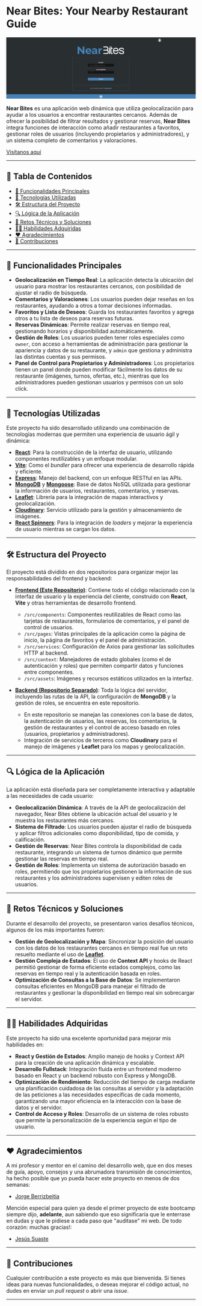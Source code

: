 <a name='inicio'></a>

# Near Bites: Your Nearby Restaurant Guide

![Near Bites Logo](./src/assets/images/cabecera-readme.png)

**Near Bites** es una aplicación web dinámica que utiliza geolocalización para ayudar a los usuarios a encontrar restaurantes cercanos. Además de ofrecer la posibilidad de filtrar resultados y gestionar reservas, **Near Bites** integra funciones de interacción como añadir restaurantes a favoritos, gestionar roles de usuarios (incluyendo propietarios y administradores), y un sistema completo de comentarios y valoraciones.

[Visítanos aquí](https://github.com/as-Solo/Near-Bites)

---

## 📝 Tabla de Contenidos

- [📍 Funcionalidades Principales](#funcionalidades-principales)
- [🚀 Tecnologías Utilizadas](#tecnologías-utilizadas)
- [🛠️ Estructura del Proyecto](#estructura-del-proyecto)
- [🔍 Lógica de la Aplicación](#lógica-de-la-aplicación)
- [🎯 Retos Técnicos y Soluciones](#retos-técnicos-y-soluciones)
- [👨‍💻 Habilidades Adquiridas](#habilidades-adquiridas)
- [❤️ Agradecimientos](#agradecimientos)
- [🤝 Contribuciones](#contribuciones)

---
<a name='funcionalidades-principales'></a>
## 📍 Funcionalidades Principales

- **Geolocalización en Tiempo Real**: La aplicación detecta la ubicación del usuario para mostrar los restaurantes cercanos, con posibilidad de ajustar el radio de búsqueda.
- **Comentarios y Valoraciones**: Los usuarios pueden dejar reseñas en los restaurantes, ayudando a otros a tomar decisiones informadas.
- **Favoritos y Lista de Deseos**: Guarda los restaurantes favoritos y agrega otros a tu lista de deseos para reservas futuras.
- **Reservas Dinámicas**: Permite realizar reservas en tiempo real, gestionando horarios y disponibilidad automáticamente.
- **Gestión de Roles**: Los usuarios pueden tener roles especiales como `owner`, con acceso a herramientas de administración para gestionar la apariencia y datos de su restaurante, y `admin` que gestiona y administra las distintas cuentas y sus permisos.
- **Panel de Control para Propietarios y Administradores**: Los propietarios tienen un panel donde pueden modificar fácilmente los datos de su restaurante (imágenes, turnos, ofertas, etc.), mientras que los administradores pueden gestionan usuarios y permisos con un solo click.

---

<a name='tecnologías-utilizadas'></a>
## 🚀 Tecnologías Utilizadas

Este proyecto ha sido desarrollado utilizando una combinación de tecnologías modernas que permiten una experiencia de usuario ágil y dinámica:

- **[React](https://reactjs.org/)**: Para la construcción de la interfaz de usuario, utilizando componentes reutilizables y un enfoque modular.
- **[Vite](https://vitejs.dev/)**: Como el *bundler* para ofrecer una experiencia de desarrollo rápida y eficiente.
- **[Express](https://expressjs.com/)**: Manejo del backend, con un enfoque RESTful en las APIs.
- **[MongoDB](https://www.mongodb.com/)** y **[Mongoose](https://mongoosejs.com/)**: Base de datos NoSQL utilizada para gestionar la información de usuarios, restaurantes, comentarios, y reservas.
- **[Leaflet](https://leafletjs.com/)**: Librería para la integración de mapas interactivos y geolocalización.
- **[Cloudinary](https://cloudinary.com/)**: Servicio utilizado para la gestión y almacenamiento de imágenes.
- **[React Spinners](https://www.davidhu.io/react-spinners/)**: Para la integración de *loaders* y mejorar la experiencia de usuario mientras se cargan los datos.

---

<a name='estructura-del-proyecto'></a>
## 🛠️ Estructura del Proyecto

El proyecto está dividido en dos repositorios para organizar mejor las responsabilidades del frontend y backend:

- **[Frontend (Este Repositorio)](https://github.com/as-Solo/Near-Bites)**: Contiene todo el código relacionado con la interfaz de usuario y la experiencia del cliente, construido con **React**, **Vite** y otras herramientas de desarrollo frontend.
    - `/src/components`: Componentes reutilizables de React como las tarjetas de restaurantes, formularios de comentarios, y el panel de control de usuarios.
    - `/src/pages`: Vistas principales de la aplicación como la página de inicio, la página de favoritos y el panel de administración.
    - `/src/services`: Configuración de Axios para gestionar las solicitudes HTTP al backend.
    - `/src/context`: Manejadores de estado globales (como el de autenticación y roles) que permiten compartir datos y funciones entre componentes.
    - `/src/assets`: Imágenes y recursos estáticos utilizados en la interfaz.
  
- **[Backend (Repositorio Separado)](https://github.com/as-Solo/Near-Bites-server)**: Toda la lógica del servidor, incluyendo las rutas de la API, la configuración de **MongoDB** y la gestión de roles, se encuentra en este repositorio.
    - En este repositorio se manejan las conexiones con la base de datos, la autenticación de usuarios, las reservas, los comentarios, la gestión de restaurantes y el control de acceso basado en roles (usuarios, propietarios y administradores).
    - Integración de servicios de terceros como **Cloudinary** para el manejo de imágenes y **Leaflet** para los mapas y geolocalización.

---

<a name='lógica-de-la-aplicación'></a>
## 🔍 Lógica de la Aplicación

La aplicación está diseñada para ser completamente interactiva y adaptable a las necesidades de cada usuario:

- **Geolocalización Dinámica**: A través de la API de geolocalización del navegador, Near Bites obtiene la ubicación actual del usuario y le muestra los restaurantes más cercanos.
- **Sistema de Filtrado**: Los usuarios pueden ajustar el radio de búsqueda y aplicar filtros adicionales como disponibilidad, tipo de comida, y calificación.
- **Gestión de Reservas**: Near Bites controla la disponibilidad de cada restaurante, integrando un sistema de turnos dinámico que permite gestionar las reservas en tiempo real.
- **Gestión de Roles**: Implementa un sistema de autorización basado en roles, permitiendo que los propietarios gestionen la información de sus restaurantes y los administradores supervisen y editen roles de usuarios.

---

<a name='retos-técnicos-y-soluciones'></a>
## 🎯 Retos Técnicos y Soluciones

Durante el desarrollo del proyecto, se presentaron varios desafíos técnicos, algunos de los más importantes fueron:

- **Gestión de Geolocalización y Mapa**: Sincronizar la posición del usuario con los datos de los restaurantes cercanos en tiempo real fue un reto resuelto mediante el uso de **[Leaflet](https://leafletjs.com/)**.
- **Gestión Compleja de Estados**: El uso de **Context API** y hooks de React permitió gestionar de forma eficiente estados complejos, como las reservas en tiempo real y la autenticación basada en roles.
- **Optimización de Consultas a la Base de Datos**: Se implementaron consultas eficientes en MongoDB para manejar el filtrado de restaurantes y gestionar la disponibilidad en tiempo real sin sobrecargar el servidor.

---

<a name='habilidades-adquiridas'></a>
## 👨‍💻 Habilidades Adquiridas

Este proyecto ha sido una excelente oportunidad para mejorar mis habilidades en:

- **React y Gestión de Estados**: Amplio manejo de hooks y Context API para la creación de una aplicación dinámica y escalable.
- **Desarrollo Fullstack**: Integración fluida entre un frontend moderno basado en React y un backend robusto con Express y MongoDB.
- **Optimización de Rendimiento**: Reducción del tiempo de carga mediante una planificación cuidadosa de las consultas al servidor y la adaptación de las peticiones a las necesidades específicas de cada momento, garantizando una mayor eficiencia en la interacción con la base de datos y el servidor.
- **Control de Acceso y Roles**: Desarrollo de un sistema de roles robusto que permite la personalización de la experiencia según el tipo de usuario.

---

<a name='agradecimientos'></a>
## ❤️ Agradecimientos

A mi profesor y mentor en el camino del desarrollo web, que en dos meses de guía, apoyo, consejos y una abrumadora transmisión de conocimientos, ha hecho posible que yo pueda hacer este proyecto en menos de dos semanas:
* [Jorge Berrizbeitia](https://github.com/jorgeberrizbeitia)

Mención especial para quien ya desde el primer proyecto de este bootcamp siempre dijo, **adelante**, aun sabiendo que eso significaría que le enterrase en dudas y que le pidiese a cada paso que "auditase" mi web. De todo corazón: muchas gracias!:
* [Jesús Suaste](https://github.com/suastech)

---

<a name='contribuciones'></a>
## 🤝 Contribuciones

Cualquier contribución a este proyecto es más que bienvenida. Si tienes ideas para nuevas funcionalidades, o deseas mejorar el código actual, no dudes en enviar un *pull request* o abrir una *issue*.

---

